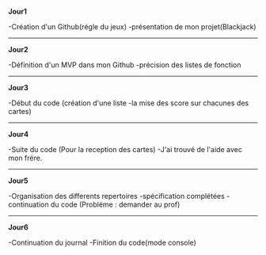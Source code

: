 **Jour1**

-Création d'un Github(régle du jeux) 
-présentation de mon projet(Blackjack)
__________________________________________________________________________________________________
**Jour2**

-Définition d'un MVP dans mon Github 
-précision des listes de fonction
__________________________________________________________________________________________________

**Jour3**

-Début du code (création d'une liste 
-la mise des score sur chacunes des cartes)
__________________________________________________________________________________________________

**Jour4**

-Suite du code (Pour la reception des cartes)
-J'ai trouvé de l'aide avec mon frére.
__________________________________________________________________________________________________

**Jour5**

-Organisation des differents repertoires 
-spécification complétées 
-continuation du code (Probléme : demander au prof)
__________________________________________________________________________________________________
**Jour6**

-Continuation du journal
-Finition du code(mode console)

